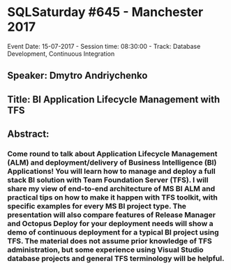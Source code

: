 # SQLSaturday #645 - Manchester 2017
Event Date: 15-07-2017 - Session time: 08:30:00 - Track: Database Development, Continuous Integration
## Speaker: Dmytro Andriychenko
## Title: BI Application Lifecycle Management with TFS
## Abstract:
### Come round to talk about Application Lifecycle Management (ALM) and deployment/delivery of Business Intelligence (BI) Applications! You will learn how to manage and deploy a full stack BI solution with Team Foundation Server (TFS). I will share my view of end-to-end architecture of MS BI ALM and practical tips on how to make it happen with TFS toolkit, with specific examples for every MS BI project type. The presentation will also compare features of Release Manager and Octopus Deploy for your deployment needs will show a demo of continuous deployment for a typical BI project using TFS. The material does not assume prior knowledge of TFS administration, but some experience using Visual Studio database projects and general TFS terminology will be helpful.
